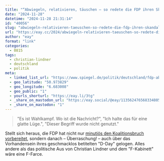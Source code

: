 ```yaml
---
title: "“Abwiegeln, relativieren, täuschen – so redete die FDP ihren Skandal klein”"
date: "2024-11-28"
datetime: "2024-11-28 21:31:14"
id: "40056"
slug: "abwiegeln-relativieren-taeuschen-so-redete-die-fdp-ihren-skandal-klein"
url: "https://eay.cc/2024/abwiegeln-relativieren-taeuschen-so-redete-die-fdp-ihren-skandal-klein/"
author: "eay"
format: "link"
categories:
  - 0815
tags:
  - christian-lindner
  - deutschland
  - politik
meta:
  - linked_list_url: "https://www.spiegel.de/politik/deutschland/fdp-abwiegeln-relativieren-taeuschen-so-redeten-die-liberalen-ihren-skandal-klein-a-89dd0185-fa3b-4965-8094-d702fb209e49"
  - geo_latitude: "50.973829"
  - geo_longitude: "6.683008"
  - geo_public: "1"
  - yourls_shorturl: "https://eay.li/3tg"
  - _share_on_mastodon_url: "https://eay.social/@eay/113562476568334805"
  - _share_on_mastodon: "1"
---
```


> "Es ist Wahlkampf. Wo ist die Nachricht?", "Ich halte das für eine glatte Lüge.", "Dieser Begriff wurde nicht genutzt."

Stellt sich heraus, die FDP hat nicht nur [minutiös den Koalitionsbruch vorbereitet](https://eay.cc/2024/christian-lindner-das-liberale-drehbuch-fuer-den-regierungssturz/), sondern danach – Überraschung! – auch über das Vorhandensein ihres geschmacklos betitelten "D-Day" gelogen. Alles andere als das politische Aus von Christian Lindner und dem "F-Kabinett" wäre eine F-Farce.
